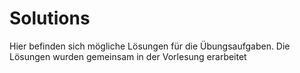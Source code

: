 # Solutions

Hier befinden sich mögliche Lösungen für die Übungsaufgaben. Die Lösungen wurden gemeinsam in der Vorlesung erarbeitet